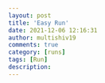 ```yaml
---
layout: post
title: 'Easy Run'
date: 2021-12-06 12:16:31
author: multishiv19
comments: true
category: [runs]
tags: [Run]
description: 
---
```


<div width='100%' class='strava-embed-placeholder' data-embed-type='activity' data-embed-id='6352533214'></div>
<script src='https://strava-embeds.com/embed.js'></script>
